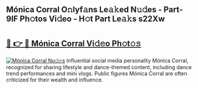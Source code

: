 ## Mónica Corral O𝚗lyf𝚊ns Le𝚊𝚔ed N𝚞𝚍es - Part-9IF Ph𝚘tos Vi𝚍eo - H𝚘t Part Le𝚊𝚔s s22Xw

# <h2><a href="http://hf3vsp.feru.top/?c=M%c3%b3nica+Corral">🔗 👉 🔴 Mónica Corral Vi𝚍𝚎o Ph𝚘t𝚘𝚜</a></h2>

[![Mónica Corral Nu𝚍𝚎s](https://i.imgur.com/0TWrTi3.gif)](http://hf3vsp.feru.top/?c=M%c3%b3nica+Corral)
Influential social media personality Mónica Corral, recognized for sharing lifestyle and dance-themed content, including dance trend performances and mini vlogs. Public figures Mónica Corral are often criticized for their wealth and influence. 
